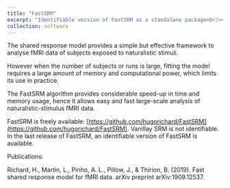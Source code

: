 ```yaml
---
title: "FastSRM"
excerpt: "Identifiable version of FastSRM as a standalone package<br/><img src='/images/fastsrm.png', width=100%>"
collection: software
---
```

The shared response model provides a simple but effective framework to 
analyse fMRI data of subjects exposed to naturalistic stimuli.

However when the number of subjects or runs is large,
fitting the model requires a large amount of memory and
computational power, which limits its use in practice. 

The FastSRM algorithm provides considerable speed-up in time and memory usage, hence it allows easy and fast large-scale analysis of naturalistic-stimulus fMRI data. 

FastSRM is freely available: [https://github.com/hugorichard/FastSRM](https://github.com/hugorichard/FastSRM).
Vanillay SRM is not identifiable. In the last release of FastSRM, an identifiable version of FastSRM is available.

Publications:

Richard, H., Martin, L., Pinho, A. L., Pillow, J., & Thirion, B. (2019). Fast shared response model for fMRI data. arXiv preprint arXiv:1909.12537.
